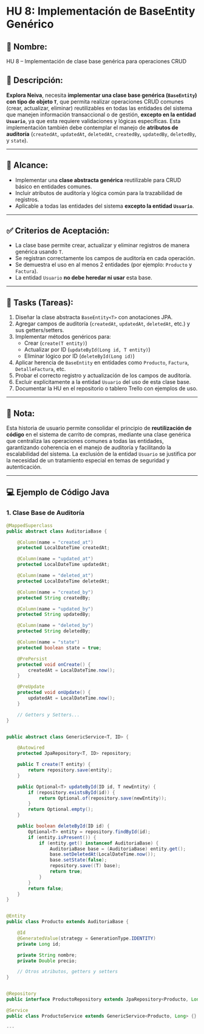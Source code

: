 # HU 8: Implementación de BaseEntity Genérico

## 🧾 Nombre:
HU 8 – Implementación de clase base genérica para operaciones CRUD

## 📄 Descripción:
**Explora Neiva**, necesita **implementar una clase base genérica (`BaseEntity`) con tipo de objeto `T`**, que permita realizar operaciones CRUD comunes (crear, actualizar, eliminar) reutilizables en todas las entidades del sistema que manejen información transaccional o de gestión, **excepto en la entidad `Usuario`**, ya que esta requiere validaciones y lógicas específicas. Esta implementación también debe contemplar el manejo de **atributos de auditoría** (`createdAt`, `updatedAt`, `deletedAt`, `createdBy`, `updatedBy`, `deletedBy`, y `state`).

---

## 🎯 Alcance:
- Implementar una **clase abstracta genérica** reutilizable para CRUD básico en entidades comunes.
- Incluir atributos de auditoría y lógica común para la trazabilidad de registros.
- Aplicable a todas las entidades del sistema **excepto la entidad `Usuario`**.

---

## ✅ Criterios de Aceptación:
- La clase base permite crear, actualizar y eliminar registros de manera genérica usando `T`.
- Se registran correctamente los campos de auditoría en cada operación.
- Se demuestra el uso en al menos 2 entidades (por ejemplo: `Producto` y `Factura`).
- La entidad `Usuario` **no debe heredar ni usar** esta base.

---

## 🧩 Tasks (Tareas):

1. Diseñar la clase abstracta `BaseEntity<T>` con anotaciones JPA.
2. Agregar campos de auditoría (`createdAt`, `updatedAt`, `deletedAt`, etc.) y sus getters/setters.
3. Implementar métodos genéricos para:
   - Crear (`create(T entity)`)
   - Actualizar por ID (`updateById(Long id, T entity)`)
   - Eliminar lógico por ID (`deleteById(Long id)`)
4. Aplicar herencia de `BaseEntity` en entidades como `Producto`, `Factura`, `DetalleFactura`, etc.
5. Probar el correcto registro y actualización de los campos de auditoría.
6. Excluir explícitamente a la entidad `Usuario` del uso de esta clase base.
7. Documentar la HU en el repositorio o tablero Trello con ejemplos de uso.

---

## 📌 Nota:
Esta historia de usuario permite consolidar el principio de **reutilización de código** en el sistema de carrito de compras, mediante una clase genérica que centraliza las operaciones comunes a todas las entidades, garantizando coherencia en el manejo de auditoría y facilitando la escalabilidad del sistema. La exclusión de la entidad `Usuario` se justifica por la necesidad de un tratamiento especial en temas de seguridad y autenticación.

---

## 💻 Ejemplo de Código Java

### 1. Clase Base de Auditoría

```java
@MappedSuperclass
public abstract class AuditoriaBase {

    @Column(name = "created_at")
    protected LocalDateTime createdAt;

    @Column(name = "updated_at")
    protected LocalDateTime updatedAt;

    @Column(name = "deleted_at")
    protected LocalDateTime deletedAt;

    @Column(name = "created_by")
    protected String createdBy;

    @Column(name = "updated_by")
    protected String updatedBy;

    @Column(name = "deleted_by")
    protected String deletedBy;

    @Column(name = "state")
    protected boolean state = true;

    @PrePersist
    protected void onCreate() {
        createdAt = LocalDateTime.now();
    }

    @PreUpdate
    protected void onUpdate() {
        updatedAt = LocalDateTime.now();
    }

    // Getters y Setters...
}


public abstract class GenericService<T, ID> {

    @Autowired
    protected JpaRepository<T, ID> repository;

    public T create(T entity) {
        return repository.save(entity);
    }

    public Optional<T> updateById(ID id, T newEntity) {
        if (repository.existsById(id)) {
            return Optional.of(repository.save(newEntity));
        }
        return Optional.empty();
    }

    public boolean deleteById(ID id) {
        Optional<T> entity = repository.findById(id);
        if (entity.isPresent()) {
            if (entity.get() instanceof AuditoriaBase) {
                AuditoriaBase base = (AuditoriaBase) entity.get();
                base.setDeletedAt(LocalDateTime.now());
                base.setState(false);
                repository.save((T) base);
                return true;
            }
        }
        return false;
    }
}


@Entity
public class Producto extends AuditoriaBase {

    @Id
    @GeneratedValue(strategy = GenerationType.IDENTITY)
    private Long id;

    private String nombre;
    private Double precio;

    // Otros atributos, getters y setters
}


@Repository
public interface ProductoRepository extends JpaRepository<Producto, Long> {}

@Service
public class ProductoService extends GenericService<Producto, Long> {}

---